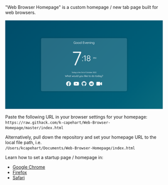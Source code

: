 "Web Browser Homepage" is a custom homepage / new tab page built for web browsers.
<br><br>
<img src="img/preview.png"></img>

Paste the following URL in your browser settings for your homepage:<br/>
`https://raw.githack.com/k-capehart/Web-Browser-Homepage/master/index.html`

Alternatively, pull down the repository and set your homepage URL to the local file path, i.e.<br/>
`/Users/kcapehart/Documents/Web-Browser-Homepage/index.html`

Learn how to set a startup page / homepage in:
- [Google Chrome](https://support.google.com/chrome/answer/95314?hl=en&co=GENIE.Platform%3DDesktop#zippy=)
- [Firefox](https://support.mozilla.org/en-US/kb/how-to-set-the-home-page)
- [Safari](https://support.apple.com/guide/safari/change-your-homepage-ibrw1020/mac)
